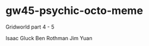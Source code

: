 gw45-psychic-octo-meme
======================

Gridworld part 4 - 5

Isaac Gluck Ben Rothman Jim Yuan
